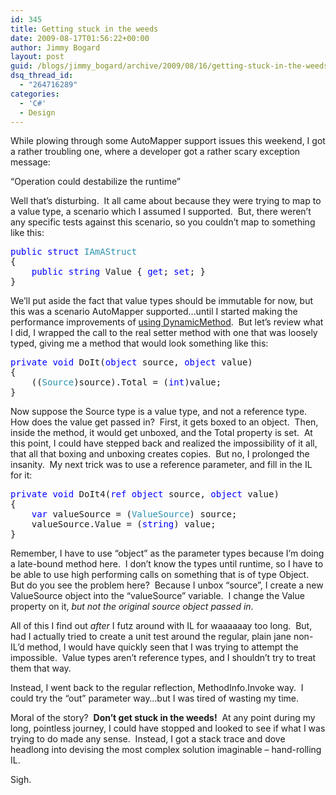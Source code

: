 ```yaml
---
id: 345
title: Getting stuck in the weeds
date: 2009-08-17T01:56:22+00:00
author: Jimmy Bogard
layout: post
guid: /blogs/jimmy_bogard/archive/2009/08/16/getting-stuck-in-the-weeds.aspx
dsq_thread_id:
  - "264716289"
categories:
  - 'C#'
  - Design
---
```

While plowing through some AutoMapper support issues this weekend, I got a rather troubling one, where a developer got a rather scary exception message:

“Operation could destabilize the runtime”

Well that’s disturbing.&#160; It all came about because they were trying to map to a value type, a scenario which I assumed I supported.&#160; But, there weren’t any specific tests against this scenario, so you couldn’t map to something like this:

<pre><span style="color: blue">public struct </span><span style="color: #2b91af">IAmAStruct
</span>{
    <span style="color: blue">public string </span>Value { <span style="color: blue">get</span>; <span style="color: blue">set</span>; }
}</pre>

[](http://11011.net/software/vspaste)

We’ll put aside the fact that value types should be immutable for now, but this was a scenario AutoMapper supported…until I started making the performance improvements of [using DynamicMethod](http://www.lostechies.com/blogs/jimmy_bogard/archive/2009/08/05/late-bound-invocations-with-dynamicmethod.aspx).&#160; But let’s review what I did, I wrapped the call to the real setter method with one that was loosely typed, giving me a method that would look something like this:

<pre><span style="color: blue">private void </span>DoIt(<span style="color: blue">object </span>source, <span style="color: blue">object </span>value)
{
    ((<span style="color: #2b91af">Source</span>)source).Total = (<span style="color: blue">int</span>)value;
}</pre>

[](http://11011.net/software/vspaste)

Now suppose the Source type is a value type, and not a reference type.&#160; How does the value get passed in?&#160; First, it gets boxed to an object.&#160; Then, inside the method, it would get unboxed, and the Total property is set.&#160; At this point, I could have stepped back and realized the impossibility of it all, that all that boxing and unboxing creates copies.&#160; But no, I prolonged the insanity.&#160; My next trick was to use a reference parameter, and fill in the IL for it:

<pre><span style="color: blue">private void </span>DoIt4(<span style="color: blue">ref object </span>source, <span style="color: blue">object </span>value)
{
    <span style="color: blue">var </span>valueSource = (<span style="color: #2b91af">ValueSource</span>) source;
    valueSource.Value = (<span style="color: blue">string</span>) value;
}</pre>

[](http://11011.net/software/vspaste)

Remember, I have to use “object” as the parameter types because I’m doing a late-bound method here.&#160; I don’t know the types until runtime, so I have to be able to use high performing calls on something that is of type Object.&#160; But do you see the problem here?&#160; Because I unbox “source”, I create a new ValueSource object into the “valueSource” variable.&#160; I change the Value property on it, _but not the original source object passed in_.

All of this I find out _after_ I futz around with IL for waaaaaay too long.&#160; But, had I actually tried to create a unit test around the regular, plain jane non-IL’d method, I would have quickly seen that I was trying to attempt the impossible.&#160; Value types aren’t reference types, and I shouldn’t try to treat them that way.

Instead, I went back to the regular reflection, MethodInfo.Invoke way.&#160; I could try the “out” parameter way…but I was tired of wasting my time.

Moral of the story?&#160; **Don’t get stuck in the weeds!**&#160; At any point during my long, pointless journey, I could have stopped and looked to see if what I was trying to do made any sense.&#160; Instead, I got a stack trace and dove headlong into devising the most complex solution imaginable – hand-rolling IL.

Sigh.